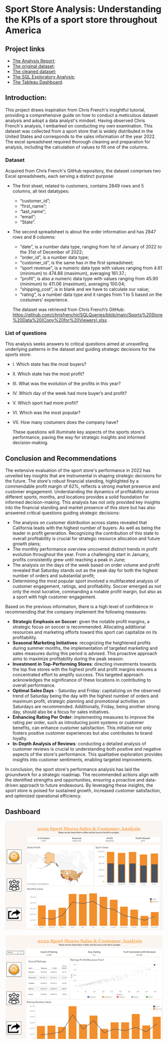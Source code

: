 # Sport Store Analysis: Understanding the KPIs of a sport store throughout America

## Project links
* [The Analysis Report](https://github.com/Melissa-Naldo/Sport_Store_Analysis/blob/main/Sport_Store_Analysis.pdf);
* [The original dataset](https://github.com/Melissa-Naldo/Sport_Store_Analysis/blob/main/Sport_Store_Data_Original.xlsx);
* [The cleaned dataset](https://github.com/Melissa-Naldo/Sport_Store_Analysis/blob/main/Sport_Store_Data_Cleaned.xlsx);
* [The SQL Exploratory Analysis](https://github.com/Melissa-Naldo/Sport_Store_Analysis/blob/main/Sport_Store.sql);
* [The Tableau Dashboard](https://github.com/Melissa-Naldo/Sport_Store_Analysis/blob/main/Sport_Store.twbx).

## Introduction:

  This project draws inspiration from Chris French's insightful tutorial, providing a comprehensive guide on how to conduct a meticulous dataset analysis and adopt a data analyst's mindset. Having observed Chris French's analysis, I embarked on conducting my own examination.
	This dataset was collected from a sport store that is widely distributed in the United States and corresponds to the sales information of the year 2022. The excel spreadsheet required thorough cleaning and preparation for analysis, including the calculation of values to fill one of the columns.

 ### Dataset

  Acquired from Chris French's GitHub repository, the dataset comprises two Excel spreadsheets, each serving a distinct purpose: 
* The first sheet, related to customers, contains 2849 rows and 5 columns, all text datatypes: 
  * “customer_id”;
  *	“first_name”;
  *	“last_name”;
  *	“email”;
  *	“State”. 

* The second spreadsheet is about the order information and has 2847 rows and 8 columns:
  *	“date”, is a number data type, ranging from 1st of January of 2022 to the 31st of December of 2022;
  *	“order_id”, is a number data type;
  *	“customer_id”, is the same has in the first spreadsheet;
  *	“sport	revenue”, is a numeric data type with values ranging from 4.61 (minimum) to 474.88 (maximum), averaging 161.37.;
  *	“profit”, is also a numeric data type with values ranging from 45.90 (minimum) to 411.06 (maximum), averaging 100.04;
  *	“shipping_cost”, is in blank and we have to calculate our value;
  *	“rating”, is a number data type and it ranges from 1 to 5 based on the costumers’ experience.

  The dataset was retrieved from Chris French’s GitHub:  https://github.com/chrisfrenchjr/SQLQueries/blob/main/Sports%20Store%20Data%20(Copy%20for%20Viewers).xlsx .

 ### List of questions
  
  This analysis seeks answers to critical questions aimed at unravelling underlying patterns in the dataset and guiding strategic decisions for the sports store: 
* I.	Which state has the most buyers?
* II.	Which state has the most profit?
* III.	What was the evolution of the profits in this year?
* IV.	Which day of the week had more buyer’s and profit?
* V.	Which sport had more profit?
* VI.	Which was the most popular?
* VII.	How many costumers does the company have?
 
  These questions will illuminate key aspects of the sports store's performance, paving the way for strategic insights and informed decision-making.

## Conclusion and Recommendations
  The extensive evaluation of the sport store's performance in 2022 has unveiled key insights that are instrumental in shaping strategic decisions for the future. The store's robust financial standing, highlighted by a commendable profit margin of 62%, reflects a strong market presence and customer engagement. Understanding the dynamics of profitability across different sports, months, and locations provides a solid foundation for informed decision-making.
  This analysis has not only provided key insights into the financial standing and market presence of this store but has also answered critical questions guiding strategic decisions:
* The analysis on customer distribution across states revealed that California leads with the highest number of buyers. As well as being the leader in profit generation. Recognizing the contribution of this state to overall profitability is crucial for strategic resource allocation and future growth plans;
*	The monthly performance overview uncovered distinct trends in profit evolution throughout the year. From a challenging start in January, profits consistently grew until reaching a peak in June;
*	The analysis on the days of the week based on order volume and profit revealed that Saturday stands out as the peak day for both the highest number of orders and substantial profit;
*	Determining the most popular sport involved a multifaceted analysis of customer engagement, ratings, and profitability. Soccer emerged as not only the most lucrative, commanding a notable profit margin, but also as a sport with high customer engagement.

  Based on the previous information, there is a high level of confidence in recommending that the company implement the following measures:
*	**Strategic Emphasis on Soccer**: given the notable profit margins, a strategic focus on soccer is recommended. Allocating additional resources and marketing efforts toward this sport can capitalize on its profitability.
*	**Seasonal Marketing Initiatives**: recognizing the heightened profits during summer months, the implementation of targeted marketing and sales measures during this period is advised. This proactive approach aims to maximize profitability during the peak season.
*	**Investment in Top-Performing Stores**: directing investments towards the top five stores with the highest profit and profit margins ensures a concentrated effort to amplify success. This targeted approach acknowledges the significance of these locations in contributing to overall performance.
*	**Optimal Sales Days** - Saturday and Friday: capitalizing on the observed trend of Saturday being the day with the highest number of orders and maximum profit, strategic planning and promotional activities on Saturdays are recommended. Additionally, Friday, being another strong day, should also be a focus for sales initiatives.
*	**Enhancing Rating Per Order**: implementing measures to improve the rating per order, such as introducing point systems or customer benefits, can enhance customer satisfaction. This initiative not only fosters positive customer experiences but also contributes to brand loyalty.
*	**In-Depth Analysis of Reviews**: conducting a detailed analysis of customer reviews is crucial to understanding both positive and negative aspects of the store's performance. This qualitative exploration provides insights into customer sentiments, enabling targeted improvements.

  In conclusion, the sport store's performance analysis has laid the groundwork for a strategic roadmap. The recommended actions align with the identified strengths and opportunities, ensuring a proactive and data-driven approach to future endeavours. By leveraging these insights, the sport store is poised for sustained growth, increased customer satisfaction, and optimized operational efficiency.

## Dashboard
![Sport Store Data Analysis Dashboard - page 1](https://github.com/Melissa-Naldo/Sport_Store_Analysis/blob/main/Images/Dash1.png)

![Sport Store Ratings Analysis Dashboard - page 2](https://github.com/Melissa-Naldo/Sport_Store_Analysis/blob/main/Images/Dash2.png)
